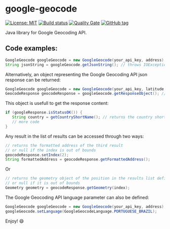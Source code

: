 # google-geocode

[![License: MIT](https://img.shields.io/badge/License-MIT-yellow.svg)](https://opensource.org/licenses/MIT) [![Build status](https://travis-ci.org/esign-consulting/google-geocode.svg?branch=master)](https://travis-ci.org/esign-consulting/google-geocode) [![Quality Gate](https://sonarcloud.io/api/project_badges/measure?project=br.com.esign:google-geocode&metric=alert_status)](https://sonarcloud.io/dashboard/index/br.com.esign:google-geocode) [![GitHub tag](https://img.shields.io/github/tag/esign-consulting/google-geocode.svg)]()

Java library for Google Geocoding API.

## Code examples:

```java
GoogleGeocode googleGeocode = new GoogleGeocode(your_api_key, address); // the address must not be encoded
String jsonString = googleGeocode.getJsonString(); // throws IOException
```

Alternatively, an object representing the Google Geocoding API json response can be returned:

```java
GoogleGeocode googleGeocode = new GoogleGeocode(your_api_key, latitude, longitude); // reverse geocoding
GeocodeResponse geocodeResponse = googleGeocode.getResponseObject(); // throws IOException
```

This object is usefull to get the response content:

```java
if (googleResponse.isStatusOK()) {
   String country = getCountryShortName(); // returns the country short name of the first result
   // more code
}
```

Any result in the list of results can be accessed through two ways:

```java
// returns the formatted address of the third result
// or null if the index is out of bounds
geocodeResponse.setIndex(2);
String formattedAddress = geocodeResponse.getFormattedAddress();
```

Or

```java
// returns the geometry object of the position in the results list defined by the index parameter
// or null if it is out of bounds
Geometry geometry = geocodeResponse.getGeometry(index);
```

The Google Geocoding API language parameter can also be defined:

```java
GoogleGeocode googleGeocode = new GoogleGeocode(your_api_key, address);
googleGeocode.setLanguage(GoogleGeocodeLanguage.PORTUGUESE_BRAZIL);
```

Enjoy! :smile:
